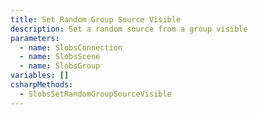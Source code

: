 ```yaml
---
title: Set Random Group Source Visible
description: Set a random source from a group visible
parameters:
  - name: SlobsConnection
  - name: SlobsScene
  - name: SlobsGroup
variables: []
csharpMethods:
  - SlobsSetRandomGroupSourceVisible
---
```

